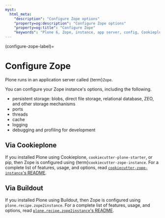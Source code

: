 ```yaml
---
myst:
  html_meta:
    "description": "Configure Zope options"
    "property=og:description": "Configure Zope options"
    "property=og:title": "Configure Zope"
    "keywords": "Plone 6, Zope, instance, app server, config, Cookieplone, Buildout, pip, cookiecutter-plone-starter, cookiecutter-zope-instance, plone.recipe.zope2instance"
---
```


(configure-zope-label)=

# Configure Zope

Plone runs in an application server called {term}`Zope`.

You can configure your Zope instance's options, including the following.

-   persistent storage: blobs, direct file storage, relational database, ZEO, and other storage mechanisms
-   ports
-   threads
-   cache
-   logging
-   debugging and profiling for development


## Via Cookieplone

If you installed Plone using Cookieplone, `cookiecutter-plone-starter`, or pip, then Zope is configured using {term}`cookiecutter-zope-instance`.
For a complete list of features, usage, and options, read [`cookiecutter-zope-instance`'s README](https://github.com/plone/cookiecutter-zope-instance#readme).


## Via Buildout

If you installed Plone using Buildout, then Zope is configured using `plone.recipe.zope2instance`.
For a complete list of features, usage, and options, read [`plone.recipe.zope2instance`'s README](https://pypi.org/project/plone.recipe.zope2instance/).
